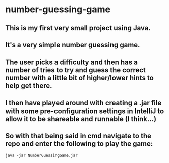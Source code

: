 # number-guessing-game

## This is my first very small project using Java.

## It's a very simple number guessing game.

## The user picks a difficulty and then has a number of tries to try and guess the correct number with a little bit of higher/lower hints to help get there.

## I then have played around with creating a .jar file with some pre-configuration settings in IntelliJ to allow it to be shareable and runnable (I think...)

## So with that being said in cmd navigate to the repo and enter the following to play the game:

`java -jar NumberGuessingGame.jar`
